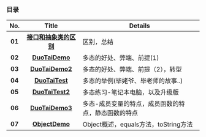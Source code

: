 ### 目录

| No. | Title | Details |
| :-------------: | :-------------: | ------------- |
| __01__ | __[接口和抽象类的区别](https://github.com/anliux/JavaSE_code_BXD33/blob/master/day10/%E6%8E%A5%E5%8F%A3%E5%92%8C%E6%8A%BD%E8%B1%A1%E7%B1%BB%E7%9A%84%E5%8C%BA%E5%88%AB.java)__ | 区别，总结 |
| __02__ | __[DuoTaiDemo](https://github.com/anliux/JavaSE_code_BXD33/blob/master/day10/DuoTaiDemo.java)__ | 多态的好处、弊端、前提(1) |
| __03__ | __[DuoTaiDemo2](https://github.com/anliux/JavaSE_code_BXD33/blob/master/day10/DuoTaiDemo2.java)__ | 多态的好处、弊端、前提（2），转型 |
| __04__ | __[DuoTaiTest](https://github.com/anliux/JavaSE_code_BXD33/blob/master/day10/DuoTaiTest.java)__ | 多态的举例(毕姥爷、毕老师的故事..) |
| __05__ | __[DuoTaiTest2](https://github.com/anliux/JavaSE_code_BXD33/blob/master/day10/DuoTaiTest2.java)__ | 多态练习-笔记本电脑，以及升级版 |
| __06__ | __[DuoTaiDemo3](https://github.com/anliux/JavaSE_code_BXD33/blob/master/day10/DuoTaiDemo3.java)__ | 多态-成员变量的特点，成员函数的特点，静态函数的特点 |
| __07__ | __[ObjectDemo](https://github.com/anliux/JavaSE_code_BXD33/blob/master/day10/ObjectDemo.java)__ | Object概述，equals方法，toString方法 |
